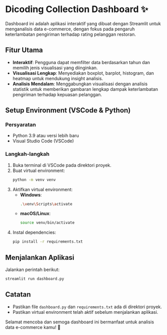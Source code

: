 # Dicoding Collection Dashboard ✨

Dashboard ini adalah aplikasi interaktif yang dibuat dengan Streamlit untuk menganalisis data e-commerce, dengan fokus pada pengaruh keterlambatan pengiriman terhadap rating pelanggan restoran.

## Fitur Utama
- **Interaktif**: Pengguna dapat memfilter data berdasarkan tahun dan memilih jenis visualisasi yang diinginkan.
- **Visualisasi Lengkap**: Menyediakan boxplot, barplot, histogram, dan heatmap untuk mendukung insight analisis.
- **Analisis Mendalam**: Menggabungkan visualisasi dengan analisis statistik untuk memberikan gambaran lengkap dampak keterlambatan pengiriman terhadap kepuasan pelanggan.

## Setup Environment (VSCode & Python)
### Persyaratan
- Python 3.9 atau versi lebih baru
- Visual Studio Code (VSCode)

### Langkah-langkah
1. Buka terminal di VSCode pada direktori proyek.
2. Buat virtual environment:
   ```sh
   python -m venv venv
   ```
3. Aktifkan virtual environment:
   - **Windows**:
     ```sh
     .\venv\Scripts\activate
     ```
   - **macOS/Linux**:
     ```sh
     source venv/bin/activate
     ```
4. Instal dependencies:
   ```sh
   pip install -r requirements.txt
   ```

## Menjalankan Aplikasi
Jalankan perintah berikut:
```sh
streamlit run dashboard.py
```

## Catatan
- Pastikan file `dashboard.py` dan `requirements.txt` ada di direktori proyek.
- Pastikan virtual environment telah aktif sebelum menjalankan aplikasi.

Selamat mencoba dan semoga dashboard ini bermanfaat untuk analisis data e-commerce kamu! 🚀
